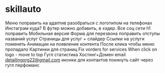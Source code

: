# skillauto

Меню поправить на адаптив
разобраться с логотипом на телефонах
Инстаграм куда? В футер можно добавить, в хэдер. Все соц сети
h1 поправить
Мобильная версия
Форма для перезвона
поправить отступы названий услуг
Страницы для услуг + слайдер
Ссылки на услуги поменять
Анимации на появление контента
После клика чтобы меню пропадало
Картинки для страниц
Fix vorders for services
When click on logo - move to top
Гугл статистика
Хостинг+Домен
email  detailingorg22@gmail.com
иконки для контактов
покинуть сайт через гугл перфоманс
